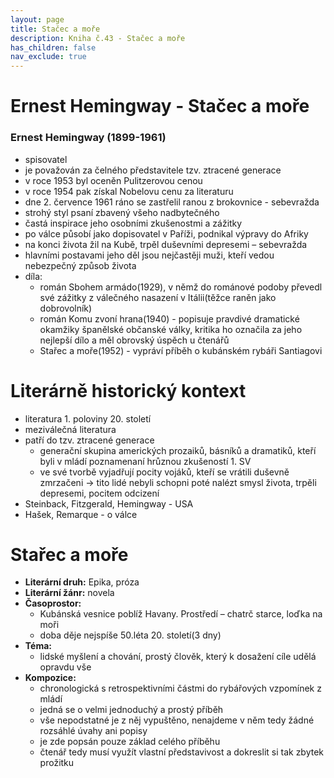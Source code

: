 ```yaml
---
layout: page
title: Stačec a moře
description: Kniha č.43 - Stačec a moře
has_children: false
nav_exclude: true
---
```

# Ernest Hemingway - Stačec a moře

### Ernest Hemingway (1899-1961)
- spisovatel
- je považován za čelného představitele tzv. ztracené generace
- v roce 1953 byl oceněn Pulitzerovou cenou
- v roce 1954 pak získal Nobelovu cenu za literaturu
- dne 2. července 1961 ráno se zastřelil ranou z brokovnice - sebevražda
- strohý styl psaní zbavený všeho nadbytečného
- častá inspirace jeho osobními zkušenostmi a zážitky
- po válce působí jako dopisovatel v Paříži, podnikal výpravy do Afriky
- na konci života žil na Kubě, trpěl duševními depresemi – sebevražda
- hlavními postavami jeho děl jsou nejčastěji muži, kteří vedou nebezpečný způsob
života
- díla:
    - román Sbohem armádo(1929), v němž do románové podoby převedl své zážitky z válečného nasazení v Itálii(těžce raněn jako dobrovolník)
    - román Komu zvoní hrana(1940) - popisuje pravdivé dramatické okamžiky španělské občanské války, kritika ho označila za jeho nejlepší dílo a měl obrovský úspěch u čtenářů
    - Stařec a moře(1952) - vypráví příběh o kubánském rybáři Santiagovi

# Literárně historický kontext
- literatura 1. poloviny 20. století
- meziválečná literatura
- patří do tzv. ztracené generace
    - generační skupina amerických prozaiků, básníků a dramatiků, kteří byli v mládí
    poznamenaní hrůznou zkušeností 1. SV
    - ve své tvorbě vyjadřují pocity vojáků, kteří se vrátili duševně zmrzačeni → tito
lidé nebyli schopni poté nalézt smysl života, trpěli depresemi, pocitem odcizení
- Steinback, Fitzgerald, Hemingway - USA
- Hašek, Remarque - o válce

# Stařec a moře
- **Literární druh:** Epika, próza
- **Literární žánr:** novela
- **Časoprostor:** 
    - Kubánská vesnice poblíž Havany. Prostředí – chatrč starce, loďka na moři
    - doba děje nejspíše 50.léta 20. století(3 dny)
- **Téma:** 
    - lidské myšlení a chování, prostý člověk, který k dosažení cíle udělá opravdu vše
- **Kompozice:**
    - chronologická s retrospektivními částmi do rybářových vzpomínek z mládí
    - jedná se o velmi jednoduchý a prostý příběh
    - vše nepodstatné je z něj vypuštěno, nenajdeme v něm tedy žádné rozsáhlé úvahy ani popisy
    - je zde popsán pouze základ celého příběhu
    - čtenář tedy musí využít vlastní představivost a dokreslit si tak zbytek prožitku